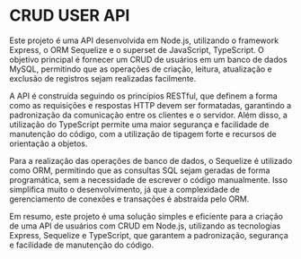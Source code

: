 # CRUD USER API

Este projeto é uma API desenvolvida em Node.js, utilizando o framework Express, o ORM Sequelize e o superset de JavaScript, TypeScript. O objetivo principal é fornecer um CRUD de usuários em um banco de dados MySQL, permitindo que as operações de criação, leitura, atualização e exclusão de registros sejam realizadas facilmente.

A API é construída seguindo os princípios RESTful, que definem a forma como as requisições e respostas HTTP devem ser formatadas, garantindo a padronização da comunicação entre os clientes e o servidor. Além disso, a utilização do TypeScript permite uma maior segurança e facilidade de manutenção do código, com a utilização de tipagem forte e recursos de orientação a objetos.

Para a realização das operações de banco de dados, o Sequelize é utilizado como ORM, permitindo que as consultas SQL sejam geradas de forma programática, sem a necessidade de escrever o código manualmente. Isso simplifica muito o desenvolvimento, já que a complexidade de gerenciamento de conexões e transações é abstraída pelo ORM.

Em resumo, este projeto é uma solução simples e eficiente para a criação de uma API de usuários com CRUD em Node.js, utilizando as tecnologias Express, Sequelize e TypeScript, que garantem a padronização, segurança e facilidade de manutenção do código.

<!-- Além disso, a estrutura de arquitetura MVC (Model-View-Controller) é seguida neste projeto, o que permite uma separação clara entre as camadas de apresentação, lógica de negócios e acesso a dados. Isso torna o código mais organizado e de fácil manutenção, além de melhorar a escalabilidade do projeto.

No modelo MVC, a camada de Model é responsável por representar os dados do banco de dados, enquanto a camada de View é responsável por lidar com a apresentação dos dados ao usuário. A camada de Controller atua como intermediário entre o Model e a View, processando as solicitações do usuário e fazendo as chamadas necessárias para a camada de Model, garantindo que as regras de negócios sejam seguidas.

A adoção da arquitetura MVC também permite que o projeto seja facilmente expandido, com a adição de novos modelos, visualizações e controladores, sem que isso impacte as demais partes do sistema. Isso torna a manutenção e evolução do código mais simples e eficiente. -->
